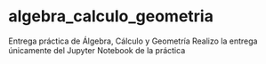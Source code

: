 # algebra_calculo_geometria
Entrega práctica de Álgebra, Cálculo y Geometría
Realizo la entrega únicamente del Jupyter Notebook de la práctica 
